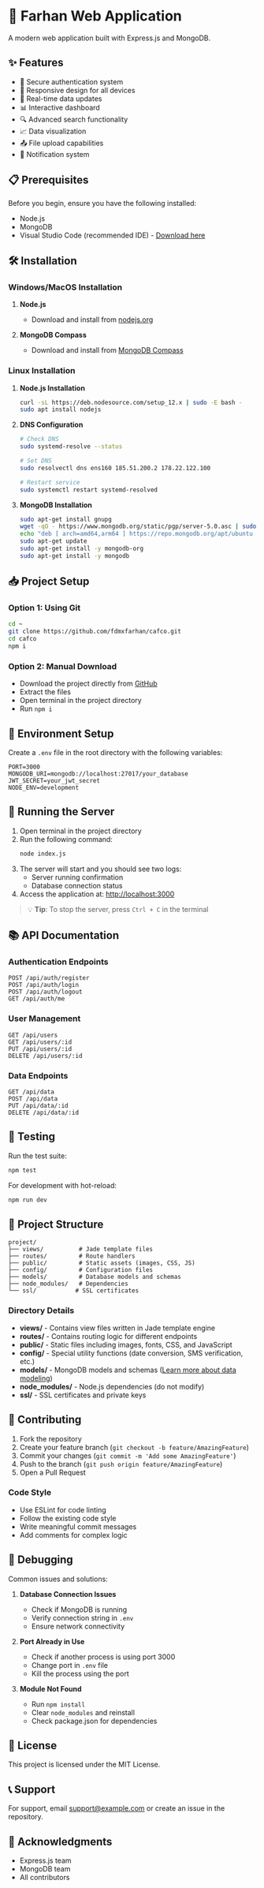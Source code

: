 # 🚀 Farhan Web Application

A modern web application built with Express.js and MongoDB.

## ✨ Features

- 🔐 Secure authentication system
- 📱 Responsive design for all devices
- 🔄 Real-time data updates
- 📊 Interactive dashboard
- 🔍 Advanced search functionality
- 📈 Data visualization
- 📤 File upload capabilities
- 🔔 Notification system

## 📋 Prerequisites

Before you begin, ensure you have the following installed:
- Node.js
- MongoDB
- Visual Studio Code (recommended IDE) - [Download here](https://code.visualstudio.com/download)

## 🛠️ Installation

### Windows/MacOS Installation
1. **Node.js**
   - Download and install from [nodejs.org](https://nodejs.org/en/download/)

2. **MongoDB Compass**
   - Download and install from [MongoDB Compass](https://www.mongodb.com/products/compass)

### Linux Installation
1. **Node.js Installation**
   ```bash
   curl -sL https://deb.nodesource.com/setup_12.x | sudo -E bash -
   sudo apt install nodejs
   ```

2. **DNS Configuration**
   ```bash
   # Check DNS
   sudo systemd-resolve --status

   # Set DNS
   sudo resolvectl dns ens160 185.51.200.2 178.22.122.100

   # Restart service
   sudo systemctl restart systemd-resolved
   ```

3. **MongoDB Installation**
   ```bash
   sudo apt-get install gnupg
   wget -qO - https://www.mongodb.org/static/pgp/server-5.0.asc | sudo apt-key add -
   echo "deb [ arch=amd64,arm64 ] https://repo.mongodb.org/apt/ubuntu xenial/mongodb-org/5.0 multiverse" | sudo tee /etc/apt/sources.list.d/mongodb-org-5.0.list
   sudo apt-get update
   sudo apt-get install -y mongodb-org
   sudo apt-get install -y mongodb
   ```

## 📥 Project Setup

### Option 1: Using Git
```bash
cd ~
git clone https://github.com/fdmxfarhan/cafco.git
cd cafco
npm i
```

### Option 2: Manual Download
- Download the project directly from [GitHub](https://github.com/fdmxfarhan/cafco/archive/refs/heads/main.zip)
- Extract the files
- Open terminal in the project directory
- Run `npm i`

## 🔧 Environment Setup

Create a `.env` file in the root directory with the following variables:

```env
PORT=3000
MONGODB_URI=mongodb://localhost:27017/your_database
JWT_SECRET=your_jwt_secret
NODE_ENV=development
```

## 🚀 Running the Server

1. Open terminal in the project directory
2. Run the following command:
   ```bash
   node index.js
   ```
3. The server will start and you should see two logs:
   - Server running confirmation
   - Database connection status
4. Access the application at: [http://localhost:3000](http://localhost:3000)

> 💡 **Tip**: To stop the server, press `Ctrl + C` in the terminal

## 📚 API Documentation

### Authentication Endpoints

```http
POST /api/auth/register
POST /api/auth/login
POST /api/auth/logout
GET /api/auth/me
```

### User Management

```http
GET /api/users
GET /api/users/:id
PUT /api/users/:id
DELETE /api/users/:id
```

### Data Endpoints

```http
GET /api/data
POST /api/data
PUT /api/data/:id
DELETE /api/data/:id
```

## 🧪 Testing

Run the test suite:

```bash
npm test
```

For development with hot-reload:

```bash
npm run dev
```

## 📁 Project Structure

```
project/
├── views/          # Jade template files
├── routes/         # Route handlers
├── public/         # Static assets (images, CSS, JS)
├── config/         # Configuration files
├── models/         # Database models and schemas
├── node_modules/   # Dependencies
└── ssl/           # SSL certificates
```

### Directory Details

- **views/** - Contains view files written in Jade template engine
- **routes/** - Contains routing logic for different endpoints
- **public/** - Static files including images, fonts, CSS, and JavaScript
- **config/** - Special utility functions (date conversion, SMS verification, etc.)
- **models/** - MongoDB models and schemas ([Learn more about data modeling](https://docs.mongodb.com/manual/data-modeling/))
- **node_modules/** - Node.js dependencies (do not modify)
- **ssl/** - SSL certificates and private keys

## 🤝 Contributing

1. Fork the repository
2. Create your feature branch (`git checkout -b feature/AmazingFeature`)
3. Commit your changes (`git commit -m 'Add some AmazingFeature'`)
4. Push to the branch (`git push origin feature/AmazingFeature`)
5. Open a Pull Request

### Code Style

- Use ESLint for code linting
- Follow the existing code style
- Write meaningful commit messages
- Add comments for complex logic

## 🐛 Debugging

Common issues and solutions:

1. **Database Connection Issues**
   - Check if MongoDB is running
   - Verify connection string in `.env`
   - Ensure network connectivity

2. **Port Already in Use**
   - Check if another process is using port 3000
   - Change port in `.env` file
   - Kill the process using the port

3. **Module Not Found**
   - Run `npm install`
   - Clear `node_modules` and reinstall
   - Check package.json for dependencies

## 📝 License

This project is licensed under the MIT License.

## 📞 Support

For support, email support@example.com or create an issue in the repository.

## 🙏 Acknowledgments

- Express.js team
- MongoDB team
- All contributors
